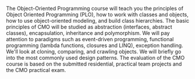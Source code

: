 The Object-Oriented Programming course will teach you the principles of Object Oriented Programming (PLO), how to work with classes and objects, how to use object-oriented modeling, and build class hierarchies. The basic principles of CMO will be studied as abstraction (interfaces, abstract classes), encapsulation, inheritance and polymorphism. We will pay attention to paradigms such as event-driven programming, functional programming (lambda functions, closures and LINQ), exception handling. We'll look at cloning, comparing, and crawling objects. We will briefly go into the most commonly used design patterns. 
The evaluation of the CMO course is based on the submitted residential, practical team projects and the CMO practical exam.
